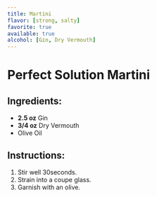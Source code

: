 ```yaml
---
title: Martini
flavor: [strong, salty]
favorite: true
available: true
alcohol: [Gin, Dry Vermouth]
---
```

# Perfect Solution Martini

## Ingredients:
- **2.5 oz** Gin
- **3/4 oz** Dry Vermouth
- Olive Oil

## Instructions:
1. Stir well 30seconds.
2. Strain into a coupe glass.
3. Garnish with an olive.


